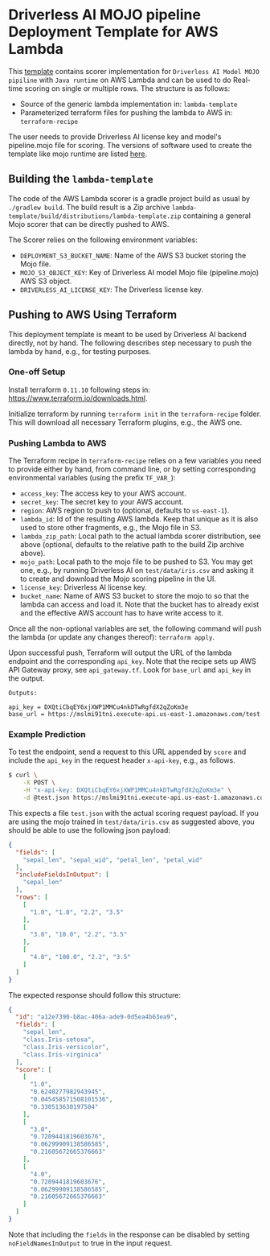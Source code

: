 # Driverless AI MOJO pipeline Deployment Template for AWS Lambda

This [template](https://github.com/h2oai/mlops-dai-runtimes/tree/main/aws-lambda-scorer) contains scorer implementation for `Driverless AI Model MOJO pipiline` with `Java runtime` on AWS Lambda and can be used to do Real-time scoring on single or multiple rows. The structure is as follows:

* Source of the generic lambda implementation in: `lambda-template`
* Parameterized terraform files for pushing the lambda to AWS in:
  `terraform-recipe`

The user needs to provide Driverless AI license key and  model's pipeline.mojo file for scoring. The versions of software used to create the template like mojo runtime are listed [here](https://github.com/h2oai/mlops-dai-runtimes/blob/main/gradle.properties).

## Building the `lambda-template`

The code of the AWS Lambda scorer is a gradle project build as usual by
`./gradlew build`. The build result is a Zip archive
`lambda-template/build/distributions/lambda-template.zip` containing a general
Mojo scorer that can be directly pushed to AWS.

The Scorer relies on the following environment variables:

* `DEPLOYMENT_S3_BUCKET_NAME`: Name of the AWS S3 bucket storing the Mojo file.
* `MOJO_S3_OBJECT_KEY`: Key of Driverless AI model Mojo file (pipeline.mojo) AWS S3 object.
* `DRIVERLESS_AI_LICENSE_KEY`: The Driverless license key.


## Pushing to AWS Using Terraform

This deployment template is meant to be used by Driverless AI backend directly,
not by hand. The following describes step necessary to push the lambda by hand,
e.g., for testing purposes.

### One-off Setup

Install terraform `0.11.10` following steps in:
https://www.terraform.io/downloads.html.

Initialize terraform by running `terraform init` in the `terraform-recipe`
folder.
This will download all necessary Terraform plugins, e.g., the AWS one.

### Pushing Lambda to AWS

The Terraform recipe in `terraform-recipe` relies on a few variables you need
to provide either by hand, from command line, or by setting corresponding
environmental variables (using the prefix `TF_VAR_`):

* `access_key`: The access key to your AWS account.
* `secret_key`: The secret key to your AWS account.
* `region`: AWS region to push to (optional, defaults to `us-east-1`).
* `lambda_id`: Id of the resulting AWS lambda. Keep that unique as it is also
  used to store other fragments, e.g., the Mojo file in S3.
* `lambda_zip_path`: Local path to the actual lambda scorer distribution, see
  above (optional, defaults to the relative path to the build Zip archive
  above).
* `mojo_path`: Local path to the mojo file to be pushed to S3. You may get one,
  e.g., by running Driverless AI on `test/data/iris.csv` and asking it to
  create and download the Mojo scoring pipeline in the UI.
* `license_key`: Driverless AI license key.
* `bucket_name`: Name of AWS S3 bucket to store the mojo to so that the lambda
  can access and load it. Note that the bucket has to already exist and
  the effective AWS account has to have write access to it.

Once all the non-optional variables are set, the following command will push
the lambda (or update any changes thereof): `terraform apply`.

Upon successful push, Terraform will output the URL of the lambda endpoint and
the corresponding `api_key`.
Note that the recipe sets up AWS API Gateway proxy, see `api_gateway.tf`.
Look for `base_url` and `api_key` in the output.

```text
Outputs:

api_key = DXQtiCbqEY6xjXWP1MMCu4nkDTwRgfdX2qZoKm3e
base_url = https://mslmi91tni.execute-api.us-east-1.amazonaws.com/test
```
### Example Prediction
To test the endpoint, send a request to this URL appended by `score` and include
the `api_key` in the request header `x-api-key`, e.g., as follows.

```bash
$ curl \
    -X POST \
    -H "x-api-key: DXQtiCbqEY6xjXWP1MMCu4nkDTwRgfdX2qZoKm3e" \
    -d @test.json https://mslmi91tni.execute-api.us-east-1.amazonaws.com/test/score
```

This expects a file `test.json` with the actual scoring request payload.
If you are using the mojo trained in `test/data/iris.csv` as suggested above,
you should be able to use the following json payload:

```json
{
  "fields": [
    "sepal_len", "sepal_wid", "petal_len", "petal_wid"
  ],
  "includeFieldsInOutput": [
    "sepal_len"
  ],
  "rows": [
    [
      "1.0", "1.0", "2.2", "3.5"
    ],
    [
      "3.0", "10.0", "2.2", "3.5"
    ],
    [
      "4.0", "100.0", "2.2", "3.5"
    ]
  ]
}
```

The expected response should follow this structure:

```json
{
  "id": "a12e7390-b8ac-406a-ade9-0d5ea4b63ea9",
  "fields": [
    "sepal_len",
    "class.Iris-setosa",
    "class.Iris-versicolor",
    "class.Iris-virginica"
  ],
  "score": [
    [
      "1.0",
      "0.6240277982943945",
      "0.045458571508101536",
      "0.330513630197504"
    ],
    [
      "3.0",
      "0.7209441819603676",
      "0.06299909138586585",
      "0.21605672665376663"
    ],
    [
      "4.0",
      "0.7209441819603676",
      "0.06299909138586585",
      "0.21605672665376663"
    ]
  ]
}
```

Note that including the `fields` in the response can be disabled by setting `noFieldNamesInOutput`
to true in the input request.
